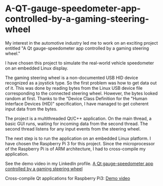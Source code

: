 # A-QT-gauge-speedometer-app-controlled-by-a-gaming-steering-wheel
My interest in the automotive industry led me to work on an exciting project entitled "A Qt gauge-speedometer app controlled by a gaming steering wheel."

I have chosen this project to simulate the real-world vehicle speedometer on an embedded Linux display.

The gaming steering wheel is a non-documented USB HID device recognized as a joystick type. So the first problem was how to get data out of it.
This was done by reading bytes from the Linux USB device file corresponding to the connected steering wheel.
However, the bytes looked random at first.
Thanks to the "Device Class Definition
for the "Human Interface Devices (HID)" specification, I have managed to get coherent input data from the bytes.

The project is a multithreaded Qt/C++ application. On the main thread, a basic GUI runs, waiting for incoming data from the second thread.
The second thread listens for any input events from the steering wheel.

The next step is to run the application on an embedded Linux platform. I have chosen the Raspberry Pi 3 for this project. Since the microprocessor of the Raspberry Pi is of ARM architecture, I had to cross-compile my application.

See the demo video in my LinkedIn profile.
 [A Qt gauge-speedometer app controlled by a gaming steering wheel
](https://www.linkedin.com/feed/update/urn:li:activity:7003080279795884032/)

Cross-compile Qt applications for Raspberry Pi3: [ Demo video ](https://drive.google.com/file/d/1XrLjv4YaPqQzJRI7rGjcPDOuvQ_aINQL/view?usp=sharing)
